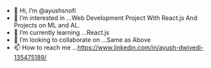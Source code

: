 - 👋 Hi, I’m @ayushsnofi
- 👀 I’m interested in ...Web Development Project With React.js And Projects on ML and AL. 
- 🌱 I’m currently learning ...React.js
- 💞️ I’m looking to collaborate on ...Same as Above
- 📫 How to reach me ...https://www.linkedin.com/in/ayush-dwivedi-135475189/

<!---
ayushsnofi/ayushsnofi is a ✨ special ✨ repository because its `README.md` (this file) appears on your GitHub profile.
You can click the Preview link to take a look at your changes.
--->
